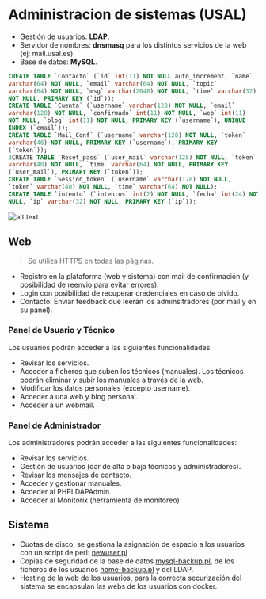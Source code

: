 # Administracion de sistemas (USAL)
- Gestión de usuarios: **LDAP**.
- Servidor de nombres: **dnsmasq** para los distintos servicios de la web (ej: mail.usal.es).
- Base de datos: **MySQL**.
```sql
CREATE TABLE `Contacto` (`id` int(11) NOT NULL auto_increment, `name`
varchar(64) NOT NULL, `email` varchar(64) NOT NULL, `topic`
varchar(64) NOT NULL, `msg` varchar(2048) NOT NULL, `time` varchar(32)
NOT NULL, PRIMARY KEY (`id`));
CREATE TABLE `Cuenta` (`username` varchar(128) NOT NULL, `email`
varchar(128) NOT NULL, `confirmado` int(11) NOT NULL, `web` int(11)
NOT NULL, `blog` int(11) NOT NULL, PRIMARY KEY (`username`), UNIQUE
INDEX (`email`));
CREATE TABLE `Mail_Conf` (`username` varchar(128) NOT NULL, `token`
varchar(40) NOT NULL, PRIMARY KEY (`username`), PRIMARY KEY
(`token`));
3CREATE TABLE `Reset_pass` (`user_mail` varchar(128) NOT NULL, `token`
varchar(40) NOT NULL, `time` varchar(64) NOT NULL, PRIMARY KEY
(`user_mail`), PRIMARY KEY (`token`));
CREATE TABLE `Session_token` (`username` varchar(128) NOT NULL,
`token` varchar(40) NOT NULL, `time` varchar(64) NOT NULL);
CREATE TABLE `intento` (`intentos` int(2) NOT NULL, `fecha` int(24) NOT
NULL, `ip` varchar(32) NOT NULL, PRIMARY KEY (`ip`));
```
![alt text](https://github.com/manulqwerty/Administracion-de-sistemas-USAL/blob/master/web/images/bd.jpg)
## Web
> Se utiliza HTTPS en todas las páginas.
- Registro en la plataforma (web y sistema) con mail de confirmación (y posibilidad de reenvio para evitar errores).
- Login con posibilidad de recuperar credenciales en caso de olvido.
- Contacto: Enviar feedback que leerán los adminsitradores (por mail y en su panel).
### Panel de Usuario y Técnico
Los usuarios podrán acceder a las siguientes funcionalidades:
- Revisar los servicios.
- Acceder a ficheros que suben los técnicos (manuales). Los técnicos podrán eliminar y subir los manuales a través de la web.
- Modificar los datos personales (excepto username).
- Acceder a una web y blog personal.
- Acceder a un webmail.
### Panel de Administrador
Los administradores podrán acceder a las siguientes funcionalidades:
- Revisar los servicios.
- Gestión de usuarios (dar de alta o baja técnicos y administradores).
- Revisar los mensajes de contacto.
- Acceder y gestionar manuales.
- Acceder al PHPLDAPAdmin.
- Acceder al Monitorix (herramienta de monitoreo)

## Sistema
- Cuotas de disco, se gestiona la asignación de espacio a los usuarios con un script de perl: [newuser.pl](https://github.com/manulqwerty/Administracion-de-sistemas-USAL/blob/master/scripts/newuser.pl)
- Copias de seguridad de la base de datos [mysql-backup.pl](https://github.com/manulqwerty/Administracion-de-sistemas-USAL/blob/master/scripts/mysql-backup.pl), de los ficheros de los usuarios [home-backup.pl](https://github.com/manulqwerty/Administracion-de-sistemas-USAL/blob/master/scripts/home-backup.pl) y del LDAP.
- Hosting de la web de los usuarios, para la correcta securización del sistema se encapsulan las webs de los usuarios con docker.

